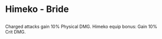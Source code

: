 # Himeko - Bride

## 

Charged attacks gain 10% Physical DMG.
Himeko equip bonus: Gain 10% Crit DMG.